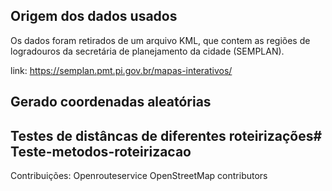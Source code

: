 ## Origem dos dados usados

Os dados foram retirados de um arquivo KML, que contem as regiões de logradouros da secretária de planejamento da cidade (SEMPLAN).

link: https://semplan.pmt.pi.gov.br/mapas-interativos/

## Gerado coordenadas aleatórias

## Testes de distâncas de diferentes roteirizações#   T e s t e - m e t o d o s - r o t e i r i z a c a o 
 
Contribuições:
Openrouteservice
OpenStreetMap contributors
